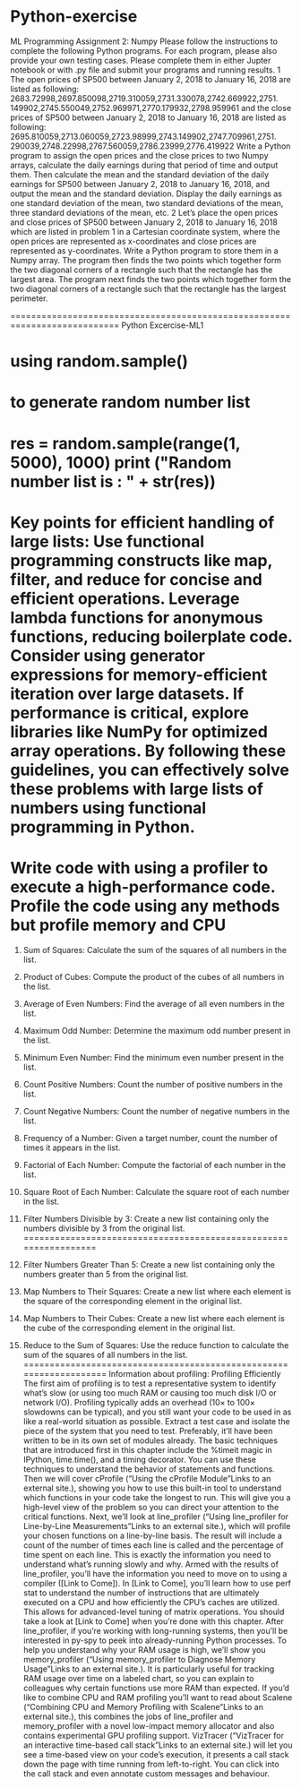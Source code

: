 # Python-exercise
ML Programming Assignment 2: Numpy
Please follow the instructions to complete the following Python
programs. For each program, please also provide your own
testing cases. Please complete them in either Jupter notebook
or with .py file and submit your programs and running results.
1 The open prices of SP500 between January 2, 2018 to January 16, 2018 are listed as following:
2683.72998,2697.850098,2719.310059,2731.330078,2742.669922,2751.
149902,2745.550049,2752.969971,2770.179932,2798.959961
and the close prices of SP500 between January 2, 2018 to January 16, 2018 are listed as
following:
2695.810059,2713.060059,2723.98999,2743.149902,2747.709961,2751.
290039,2748.22998,2767.560059,2786.23999,2776.419922
Write a Python program to assign the open prices and the close prices to two Numpy arrays,
calculate the daily earnings during that period of time and output them. Then calculate the mean
and the standard deviation of the daily earnings for SP500 between January 2, 2018 to January
16, 2018, and output the mean and the standard deviation. Display the daily earnings as one
standard deviation of the mean, two standard deviations of the mean, three standard deviations of
the mean, etc.
2 Let’s place the open prices and close prices of SP500 between January 2, 2018 to January 16,
2018 which are listed in problem 1 in a Cartesian coordinate system, where the open prices are
represented as x-coordinates and close prices are represented as y-coordinates. Write a Python
program to store them in a Numpy array. The program then finds the two points which together
form the two diagonal corners of a rectangle such that the rectangle has the largest area. The
program next finds the two points which together form the two diagonal corners of a rectangle
such that the rectangle has the largest perimeter.


===========================================================================
Python Excercise-ML1
 
# using random.sample()
# to generate random number list
res = random.sample(range(1, 5000), 1000)
print ("Random number list is : " +  str(res))
===========================================================================
Key points for efficient handling of large lists:
Use functional programming constructs like map, filter, and reduce for concise and efficient operations.
Leverage lambda functions for anonymous functions, reducing boilerplate code.
Consider using generator expressions for memory-efficient iteration over large datasets.
If performance is critical, explore libraries like NumPy for optimized array operations.
By following these guidelines, you can effectively solve these problems with large lists of numbers using functional programming in Python.
==============================================
 
Write code with using a profiler to execute a high-performance code.
Profile the code using any methods but profile memory and CPU
==============================================
1.	Sum of Squares:
Calculate the sum of the squares of all numbers in the list.
2.	Product of Cubes:
Compute the product of the cubes of all numbers in the list.
3.	Average of Even Numbers:
Find the average of all even numbers in the list.
4.	Maximum Odd Number:
Determine the maximum odd number present in the list.
5.	Minimum Even Number:
Find the minimum even number present in the list.
6.	Count Positive Numbers:
Count the number of positive numbers in the list.
7.	Count Negative Numbers:
Count the number of negative numbers in the list.
8.	Frequency of a Number:
Given a target number, count the number of times it appears in the list.
9.	Factorial of Each Number:
Compute the factorial of each number in the list.
10.	Square Root of Each Number:
Calculate the square root of each number in the list.
11.	Filter Numbers Divisible by 3:
Create a new list containing only the numbers divisible by 3 from the original list.
=================================================================
 
12.	Filter Numbers Greater Than 5:
Create a new list containing only the numbers greater than 5 from the original list.
13.	Map Numbers to Their Squares:
Create a new list where each element is the square of the corresponding element in the original list.
14.	Map Numbers to Their Cubes:
Create a new list where each element is the cube of the corresponding element in the original list.
15.	Reduce to the Sum of Squares:
Use the reduce function to calculate the sum of the squares of all numbers in the list.
===================================================================
Information about profiling:
Profiling Efficiently
The first aim of profiling is to test a representative system to identify what’s slow (or using too much RAM or causing too much disk I/O or network I/O). Profiling typically adds an overhead (10× to 100× slowdowns can be typical), and you still want your code to be used in as like a real-world situation as possible. Extract a test case and isolate the piece of the system that you need to test. Preferably, it’ll have been written to be in its own set of modules already.
The basic techniques that are introduced first in this chapter include the %timeit magic in IPython, time.time(), and a timing decorator. You can use these techniques to understand the behavior of statements and functions.
Then we will cover cProfile (“Using the cProfile Module”Links to an external site.), showing you how to use this built-in tool to understand which functions in your code take the longest to run. This will give you a high-level view of the problem so you can direct your attention to the critical functions.
Next, we’ll look at line_profiler (“Using line_profiler for Line-by-Line Measurements”Links to an external site.), which will profile your chosen functions on a line-by-line basis. The result will include a count of the number of times each line is called and the percentage of time spent on each line. This is exactly the information you need to understand what’s running slowly and why.
Armed with the results of line_profiler, you’ll have the information you need to move on to using a compiler ([Link to Come]).
In [Link to Come], you’ll learn how to use perf stat to understand the number of instructions that are ultimately executed on a CPU and how efficiently the CPU’s caches are utilized. This allows for advanced-level tuning of matrix operations. You should take a look at [Link to Come] when you’re done with this chapter.
After line_profiler, if you’re working with long-running systems, then you’ll be interested in py-spy to peek into already-running Python processes.
To help you understand why your RAM usage is high, we’ll show you memory_profiler (“Using memory_profiler to Diagnose Memory Usage”Links to an external site.). It is particularly useful for tracking RAM usage over time on a labeled chart, so you can explain to colleagues why certain functions use more RAM than expected.
If you’d like to combine CPU and RAM profiling you’ll want to read about Scalene (“Combining CPU and Memory Profiling with Scalene”Links to an external site.), this combines the jobs of line_profiler and memory_profiler with a novel low-impact memory allocator and also contains experimental GPU profiling support.
VizTracer (“VizTracer for an interactive time-based call stack”Links to an external site.) will let you see a time-based view on your code’s execution, it presents a call stack down the page with time running from left-to-right. You can click into the call stack and even annotate custom messages and behaviour.

